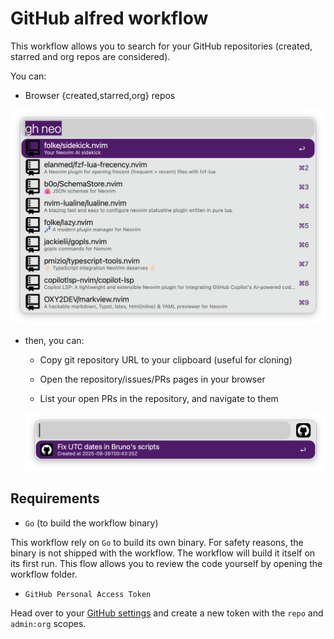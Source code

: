 # GitHub alfred workflow

This workflow allows you to search for your GitHub repositories (created, starred and org repos are considered).

You can:

- Browser {created,starred,org} repos

![Browser {created,starred,org} repos](./assets/2025-10-18-16-41-06.png)

- then, you can:

  - Copy git repository URL to your clipboard (useful for cloning)

  - Open the repository/issues/PRs pages in your browser

  - List your open PRs in the repository, and navigate to them

  ![List your open PRs in the repository, and navigate to them](./assets/2025-10-18-16-42-21.png)

## Requirements

- `Go` (to build the workflow binary)

This workflow rely on `Go` to build its own binary. For safety reasons, the binary is not shipped with the workflow. The workflow will build it itself on its first run. This flow allows you to review the code yourself by opening the workflow folder.

- `GitHub Personal Access Token`

Head over to your [GitHub settings](https://github.com/settings/tokens) and create a new token with the `repo` and `admin:org` scopes.

